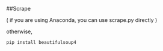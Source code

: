 ##Scrape

( if you are using Anaconda, you can use scrape.py directly )   

otherwise,

```
pip install beautifulsoup4
```

